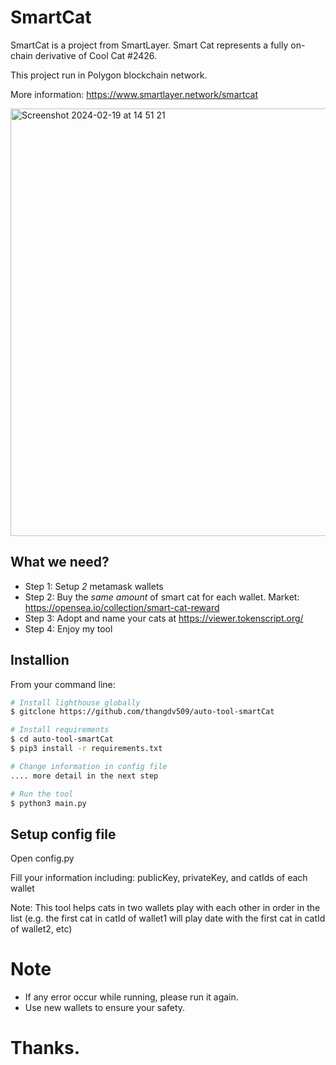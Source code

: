 # SmartCat

SmartCat is a project from SmartLayer. Smart Cat represents a fully on-chain derivative of Cool Cat #2426.

This project run in Polygon blockchain network.

More information: https://www.smartlayer.network/smartcat

<img width="684" alt="Screenshot 2024-02-19 at 14 51 21" src="https://github.com/thangdv509/smartcat/assets/74363928/674dbaac-079f-4f6a-bfa8-4f6329f88042">

## What we need?

- Step 1: Setup _2_ metamask wallets
- Step 2: Buy the _same amount_ of smart cat for each wallet. Market: https://opensea.io/collection/smart-cat-reward
- Step 3: Adopt and name your cats at https://viewer.tokenscript.org/
- Step 4: Enjoy my tool

## Installion

From your command line:

```bash
# Install lighthouse globally
$ gitclone https://github.com/thangdv509/auto-tool-smartCat

# Install requirements
$ cd auto-tool-smartCat
$ pip3 install -r requirements.txt

# Change information in config file
.... more detail in the next step

# Run the tool
$ python3 main.py
```

## Setup config file

Open config.py

Fill your information including: publicKey, privateKey, and catIds of each wallet

Note: This tool helps cats in two wallets play with each other in order in the list (e.g. the first cat in catId of wallet1 will play date with the first cat in catId of wallet2, etc)

# Note

- If any error occur while running, please run it again.
- Use new wallets to ensure your safety.

# Thanks.
